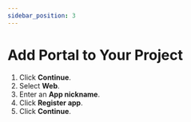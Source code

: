 ```yaml
---
sidebar_position: 3
---
```


# Add Portal to Your Project

1. Click **Continue**.
2. Select **Web**.
3. Enter an **App nickname**.
4. Click **Register app**.
5. Click **Continue**.